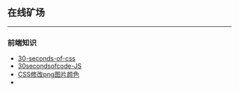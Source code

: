 ## 在线矿场

----

### 前端知识

- [30-seconds-of-css](https://30-seconds.github.io/30-seconds-of-css/)  
- [30secondsofcode-JS](https://30secondsofcode.org/)  
- [CSS修改png图片颜色](https://www.jianshu.com/p/f2cc9c93dd9b)  
- 

